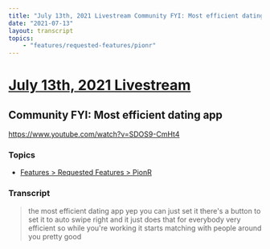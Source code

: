 ```yaml
---
title: "July 13th, 2021 Livestream Community FYI: Most efficient dating app"
date: "2021-07-13"
layout: transcript
topics:
    - "features/requested-features/pionr"
---
```

# [July 13th, 2021 Livestream](../2021-07-13.md)
## Community FYI: Most efficient dating app
https://www.youtube.com/watch?v=SDOS9-CmHt4

### Topics
* [Features > Requested Features > PionR](../topics/features/requested-features/pionr.md)

### Transcript

> the most efficient dating app yep you can just set it there's a button to set it to auto swipe right and it just does that for everybody very efficient so while you're working it starts matching with people around you pretty good

